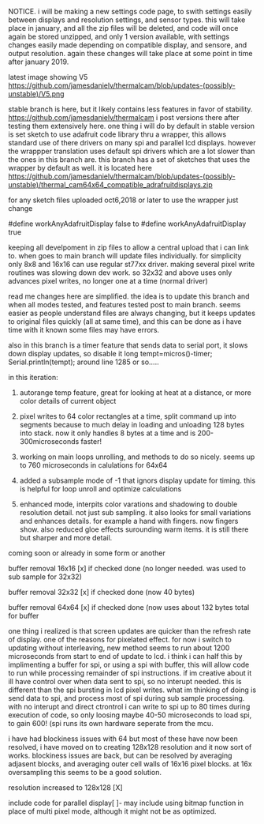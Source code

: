 NOTICE. i will be making a new settings code page, to swith settings easily between displays and resolution settings, and sensor types. this will take place in january, and all the zip files will be deleted, and code will once again be stored unzipped, and only 1 version available, with settings changes easily made depending on compatible display, and sensore, and output resolution. again these changes will take place at some point in time after january 2019. 

latest image showing V5 https://github.com/jamesdanielv/thermalcam/blob/updates-(possibly-unstable)/V5.png


stable branch is here, but it likely contains less features in favor of stability. https://github.com/jamesdanielv/thermalcam i post versions there after testing them extensively here. one thing i will do by default in stable version is set sketch to use adafruit code library thru a wrapper, this allows standard use of there drivers on many spi and parallel lcd displays. however the wrappper translation uses default spi drivers which are a lot slower than the ones in this branch are. this branch has a set of sketches that uses the wrapper by default as well. it is located here https://github.com/jamesdanielv/thermalcam/blob/updates-(possibly-unstable)/thermal_cam64x64_compatible_adrafruitdisplays.zip

for any sketch files uploaded oct6,2018 or later to use the wrapper just change

#define workAnyAdafruitDisplay false
to #define workAnyAdafruitDisplay true

keeping all develpoment in zip files to allow a central upload that i can link to. when goes to main branch will update files individually. for simplicity only 8x8 and 16x16 can use regular st77xx driver. making several pixel write routines was slowing down dev work. so 32x32 and above uses only advances pixel writes, no longer one at a time (normal driver) 

read me changes here are simplified. the idea is to update this branch and when all modes tested, and features tested post to main branch. seems easier as people understand files are always changing, but it keeps updates to original files quickly (all at same time), and this can be done as i have time with it known some files may have errors.


also in this branch is a timer feature that sends data to serial port, it slows down display updates, so disable it
long tempt=micros()-timer;
Serial.println(tempt);
around line 1285 or so.....



in this iteration:

1) autorange temp feature, great for looking at heat at a distance, or more color details of current object
2) pixel writes to 64 color rectangles at a time, split command up into segments because to much delay in loading and unloading 128 bytes into stack. now it only handles 8 bytes at a time and is 200-300microseconds faster!

3) working on main loops unrolling, and methods to do so nicely. seems up to 760 microseconds in calulations for 64x64

4) added a subsample mode of -1 that ignors display update for timing. this is helpful for loop unroll and optimize calculations
5) enhanced mode, interpits color varations and shadowing to double resolution detail. not just sub sampling.
it also looks for small variations and enhances details. for example a hand with fingers. now fingers show. also reduced gloe effects surounding warm items. it is still there but sharper and more detail.

coming soon or already in some form or another

buffer removal 16x16 [x] if checked done (no longer needed. was used to sub sample for 32x32)

buffer removal 32x32 [x] if checked done (now 40 bytes)

buffer removal 64x64 [x] if checked done (now uses about 132 bytes total for buffer

one thing i realized is that screen updates are quicker than the refresh rate of display. one of the reasons for pixelated effect. for now i switch to updating without interleaving, new method seems to run about 1200 microseconds from start to end of update to lcd. i think i can half this by implimenting a buffer for spi, or using a spi with buffer, this will allow code to run while processing remainder of spi instructions. if im creative about it ill have control over when data sent to spi, so no interupt needed. this is different than the spi bursting in lcd pixel writes. what im thinking of doing is send data to spi, and process most of spi during sub sample processing. with no interupt and direct ctrontrol i can write to spi up to 80 times during execution of code, so only loosing maybe 40-50 microseconds to load spi, to gain 600! (spi runs its own hardware seperate from the mcu.

i have had blockiness issues with 64 but most of these have now been resolved, i have moved on to creating 128x128 resolution and it now sort of works. blockiness issues are back, but can be resolved by averaging adjasent blocks, and averaging outer cell walls of 16x16 pixel blocks. at 16x oversampling this seems to be a good solution.

resolution increased to 128x128 [X]

include code for parallel display[ ]- may include using bitmap function in place of multi pixel mode, although it might not be as optimized.



